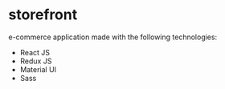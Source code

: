 # storefront

e-commerce application made with the following technologies:

- React JS
- Redux JS
- Material UI
- Sass
